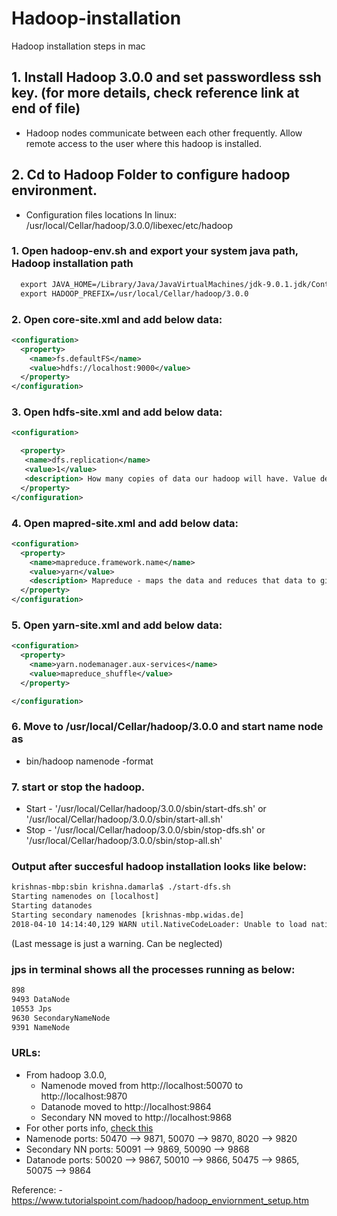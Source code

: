 # Hadoop-installation 
Hadoop installation steps in mac 



## 1. Install Hadoop 3.0.0 and set passwordless ssh key. (for more details, check reference link at end of file)
  - Hadoop nodes communicate between each other frequently. Allow remote access to the user where this hadoop is installed. 

## 2. Cd to Hadoop Folder to configure hadoop environment. 
  - Configuration files locations In linux: /usr/local/Cellar/hadoop/3.0.0/libexec/etc/hadoop

### 1. Open hadoop-env.sh and export your system java path, Hadoop installation path 
```xml
  export JAVA_HOME=/Library/Java/JavaVirtualMachines/jdk-9.0.1.jdk/Contents/Home
  export HADOOP_PREFIX=/usr/local/Cellar/hadoop/3.0.0
```
### 2. Open core-site.xml and add below data:

```xml
<configuration>
  <property>
    <name>fs.defaultFS</name>
    <value>hdfs://localhost:9000</value>
  </property>
</configuration>
```
### 3. Open hdfs-site.xml and add below data:
```xml
<configuration>

  <property>
   <name>dfs.replication</name>
   <value>1</value>
   <description> How many copies of data our hadoop will have. Value defines how many copies </description>
  </property>
</configuration>
```
### 4. Open mapred-site.xml and add below data:
```xml
<configuration>
  <property>
    <name>mapreduce.framework.name</name>
    <value>yarn</value>
    <description> Mapreduce - maps the data and reduces that data to give it to you. This is done by deamon. This tracks all jobs running in hadoop cluster. </description>
  </property>
</configuration>
```
### 5. Open yarn-site.xml and add below data: 
```xml
<configuration>
  <property>
    <name>yarn.nodemanager.aux-services</name>
    <value>mapreduce_shuffle</value>
  </property>

</configuration>
```

### 6. Move to /usr/local/Cellar/hadoop/3.0.0 and start name node as 
- bin/hadoop namenode -format 

### 7. start or stop the hadoop. 

- Start - '/usr/local/Cellar/hadoop/3.0.0/sbin/start-dfs.sh'  or   '/usr/local/Cellar/hadoop/3.0.0/sbin/start-all.sh'
- Stop - '/usr/local/Cellar/hadoop/3.0.0/sbin/stop-dfs.sh'   or    '/usr/local/Cellar/hadoop/3.0.0/sbin/stop-all.sh'


### Output after succesful hadoop installation looks like below:
```xml
krishnas-mbp:sbin krishna.damarla$ ./start-dfs.sh 
Starting namenodes on [localhost]
Starting datanodes
Starting secondary namenodes [krishnas-mbp.widas.de]
2018-04-10 14:14:40,129 WARN util.NativeCodeLoader: Unable to load native-hadoop library for your platform... using builtin-java classes where applicable
```
(Last message is just a warning. Can be neglected) 

### jps in terminal shows all the processes running as below:
```xml
898 
9493 DataNode
10553 Jps
9630 SecondaryNameNode
9391 NameNode
```
### URLs:
- From hadoop 3.0.0, 
    - Namenode moved from http://localhost:50070 to http://localhost:9870 
    - Datanode moved to http://localhost:9864
    - Secondary NN moved to http://localhost:9868
- For other ports info, [check this](https://issues.apache.org/jira/browse/HDFS-9427?focusedCommentId=15156476&page=com.atlassian.jira.plugin.system.issuetabpanels%3Acomment-tabpanel#comment-15156476)
 - Namenode ports: 50470 --> 9871, 50070 --> 9870, 8020 --> 9820
 - Secondary NN ports: 50091 --> 9869, 50090 --> 9868
 - Datanode ports: 50020 --> 9867, 50010 --> 9866, 50475 --> 9865, 50075 --> 9864


Reference: - https://www.tutorialspoint.com/hadoop/hadoop_enviornment_setup.htm
